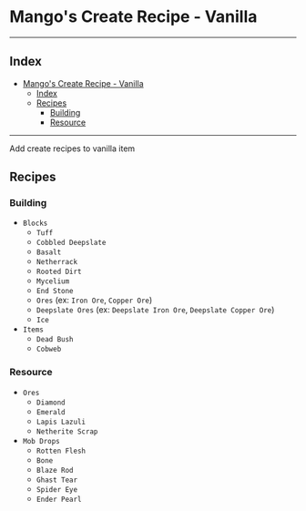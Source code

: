 # Mango's Create Recipe - Vanilla

---

## Index

- [Mango's Create Recipe - Vanilla](#mangos-create-recipe---vanilla)
  - [Index](#index)
  - [Recipes](#recipes)
    - [Building](#building)
    - [Resource](#resource)

---

Add create recipes to vanilla item

## Recipes

### Building

- `Blocks`
  - `Tuff`
  - `Cobbled Deepslate`
  - `Basalt`
  - `Netherrack`
  - `Rooted Dirt`
  - `Mycelium`
  - `End Stone`
  - `Ores` (ex: `Iron Ore`, `Copper Ore`)
  - `Deepslate Ores` (ex: `Deepslate Iron Ore`, `Deepslate Copper Ore`)
  - `Ice`
- `Items`
  - `Dead Bush`
  - `Cobweb`

### Resource

- `Ores`
  - `Diamond`
  - `Emerald`
  - `Lapis Lazuli`
  - `Netherite Scrap`
- `Mob Drops`
  - `Rotten Flesh`
  - `Bone`
  - `Blaze Rod`
  - `Ghast Tear`
  - `Spider Eye`
  - `Ender Pearl`